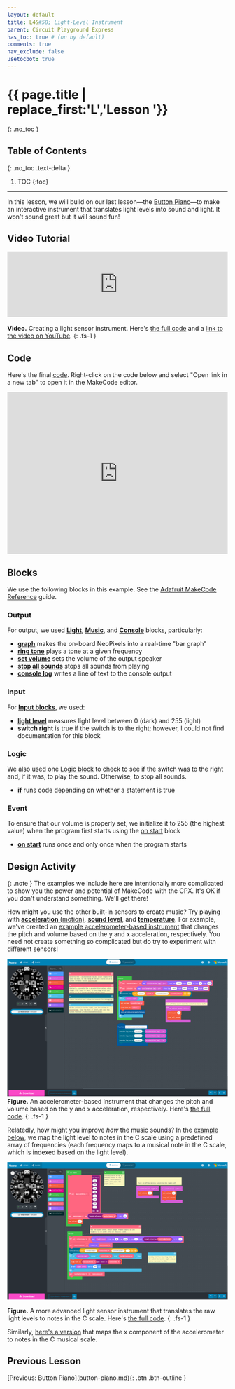 ```yaml
---
layout: default
title: L4&#58; Light-Level Instrument
parent: Circuit Playground Express
has_toc: true # (on by default)
comments: true
nav_exclude: false
usetocbot: true
---
```

# {{ page.title | replace_first:'L','Lesson '}}
{: .no_toc }

## Table of Contents
{: .no_toc .text-delta }

1. TOC
{:toc}
---

In this lesson, we will build on our last lesson—the [Button Piano](button-piano.md)—to make an interactive instrument that translates light levels into sound and light. It won't sound great but it will sound fun!

<!-- TODO consider adding in a lil video of a theremin? -->

## Video Tutorial

<div class="iframe-container">
  <iframe width="100%" src="https://www.youtube.com/embed/RlEPQqyQGEk" title="YouTube video player" frameborder="0" allow="accelerometer; autoplay; clipboard-write; encrypted-media; gyroscope; picture-in-picture; web-share" allowfullscreen></iframe>
</div>

**Video.** Creating a light sensor instrument. Here's [the full code](https://makecode.com/_drYKXH5UeV1r) and a [link to the video on YouTube](https://youtu.be/RlEPQqyQGEk).
{: .fs-1 }

## Code

Here's the final [code](https://makecode.com/_2dVi02gquH6h). Right-click on the code below and select "Open link in a new tab" to open it in the MakeCode editor.

<div style="position:relative;height:calc(300px + 5em);width:100%;overflow:hidden;"><iframe style="position:absolute;top:0;left:0;width:100%;height:100%;" src="https://makecode.adafruit.com/---codeembed#pub:_2dVi02gquH6h" allowfullscreen="allowfullscreen" frameborder="0" sandbox="allow-scripts allow-same-origin"></iframe></div>

<!-- <div style="position:relative;height:0;padding-bottom:70%;overflow:hidden;"><iframe style="position:absolute;top:0;left:0;width:100%;height:100%;" src="https://makecode.adafruit.com/#pub:_K9Xddy0gk1hY" frameborder="0" sandbox="allow-popups allow-forms allow-scripts allow-same-origin"></iframe></div>

<div style="position:relative;height:0;padding-bottom:100.0%;overflow:hidden;"><iframe style="position:absolute;top:0;left:0;width:100%;height:100%;" src="https://makecode.adafruit.com/---run?id=_K9Xddy0gk1hY" allowfullscreen="allowfullscreen" sandbox="allow-popups allow-forms allow-scripts allow-same-origin" frameborder="0"></iframe></div> -->

## Blocks

We use the following blocks in this example. See the [Adafruit MakeCode Reference](https://makecode.adafruit.com/reference) guide.

### Output

For output, we used **[Light](https://makecode.adafruit.com/reference/light)**, **[Music](https://makecode.adafruit.com/reference/music)**, and **[Console](https://makecode.adafruit.com/reference/console)** blocks, particularly:

- **[graph](https://makecode.adafruit.com/reference/light/graph)** makes the on-board NeoPixels into a real-time "bar graph"
- **[ring tone](https://makecode.adafruit.com/reference/music/ring-tone)** plays a tone at a given frequency
- **[set volume](https://makecode.adafruit.com/reference/music/set-volume)** sets the volume of the output speaker
- **[stop all sounds](https://makecode.adafruit.com/reference/music/stop-all-sounds)** stops all sounds from playing
- **[console log](https://makecode.adafruit.com/reference/console)** writes a line of text to the console output

### Input

For **[Input blocks](https://makecode.adafruit.com/reference/input)**, we used:

- **[light level](https://makecode.adafruit.com/reference/input/light-level)** measures light level between 0 (dark) and 255 (light)
- **switch right** is true if the switch is to the right; however, I could not find documentation for this block

### Logic

We also used one [Logic block](https://makecode.adafruit.com/blocks/logic) to check to see if the switch was to the right and, if it was, to play the sound. Otherwise, to stop all sounds.

- **[if](https://makecode.adafruit.com/blocks/logic)** runs code depending on whether a statement is true

### Event

To ensure that our volume is properly set, we initialize it to 255 (the highest value) when the program first starts using the [on start](https://makecode.adafruit.com/blocks/on-start) block

- **[on start](https://makecode.adafruit.com/blocks/on-start)** runs once and only once when the program starts

## Design Activity

{: .note }
The examples we include here are intentionally more complicated to show you the power and potential of MakeCode with the CPX. It's OK if you don't understand something. We'll get there!

How might you use the other built-in sensors to create music? Try playing with [**acceleration** (motion)](https://makecode.adafruit.com/reference/input/acceleration), [**sound level**](https://makecode.adafruit.com/reference/input/sound-level), and [**temperature**](https://makecode.adafruit.com/reference/input/temperature). For example, we've created an [example accelerometer-based instrument](https://makecode.com/_fbsJcbKMgJxv) that changes the pitch and volume based on the y and x acceleration, respectively. You need not create something so complicated but do try to experiment with different sensors!

![A screenshot of MakeCode showing the accelerometer instrument](assets/images/MakeCode_AccelerometerInstrument.png)
**Figure.** An accelerometer-based instrument that changes the pitch and volume based on the y and x acceleration, respectively. Here's [the full code](https://makecode.com/_fbsJcbKMgJxv).
{: .fs-1 }

Relatedly, how might you improve *how* the music sounds? In the [example below](https://makecode.com/_49zec62PC6eJ), we map the light level to notes in the C scale using a predefined array of frequencies (each frequency maps to a musical note in the C scale, which is indexed based on the light level).

![A screenshot of the MakeCode showing the light sensor instrument mapped to the C Scale](assets/images/MakeCode_LightSensorInstrumentCScale.png)

**Figure.** A more advanced light sensor instrument that translates the raw light levels to notes in the C scale. Here's [the full code](https://makecode.com/_49zec62PC6eJ).
{: .fs-1 }

Similarly, [here's a version](https://makecode.com/_RCK2f5KhHLby) that maps the x component of the accelerometer to notes in the C musical scale.

<!-- <div style="position:relative;height:calc(300px + 5em);width:100%;overflow:hidden;"><iframe style="position:absolute;top:0;left:0;width:100%;height:100%;" src="https://makecode.adafruit.com/---codeembed#pub:_bb6Musb9aVex" allowfullscreen="allowfullscreen" frameborder="0" sandbox="allow-scripts allow-same-origin"></iframe></div> -->

## Previous Lesson

<span class="fs-6">
[Previous: Button Piano](button-piano.md){: .btn .btn-outline }
</span>